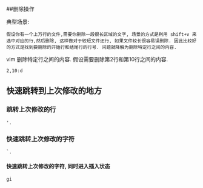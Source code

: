 ##删除操作

典型场景: 

	假设你有一个上万行的文件,需要你删除一段很长区域的文字, 场景的方式是利用 shift+v 来选中对应的行,然后删除, 这样做对于较短文件还行, 如果文件较长很容易误删除. 因此比较好的方式是找到要删除的开始行和结尾行的行号. 问题就降解为删除特定行之间的内容. 
    
vim 删除特定行之间的内容. 假设需要删除第2行和第10行之间的内容.

`2,10:d`

## 快速跳转到上次修改的地方
### 跳转上次修改的行
    
    '.
### 快速跳转上次修改的字符
    `.
    
#### 快速跳转上次修改的字符, 同时进入插入状态  

    gi